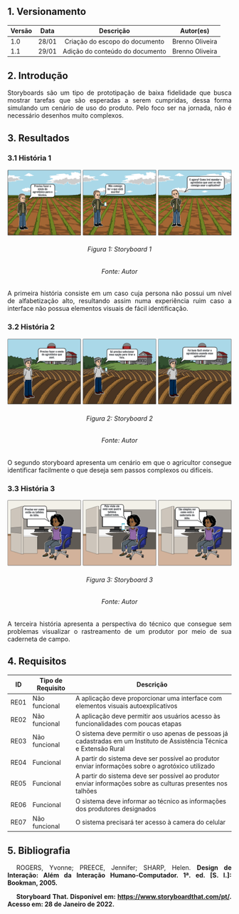 ## 1. Versionamento

|Versão|Data|Descrição|Autor(es)|
|------|----|---------|---------|
|1.0|28/01|<center>Criação do escopo do documento</center>|<center>Brenno Oliveira</center>|
|1.1|29/01|<center>Adição do conteúdo do documento</center>|<center>Brenno Oliveira</center>|

## 2. Introdução
<p style="text-align: justify;">Storyboards são um tipo de prototipação de baixa fidelidade que busca mostrar tarefas que são esperadas a serem cumpridas, dessa forma simulando um cenário de uso do produto. Pelo foco ser na jornada, não é necessário desenhos muito complexos.</p>

## 3. Resultados
### 3.1 História 1
<img src="../../../assets/requisitos/elicitacao/storyboard1.png"/>
<h6 align = "center">Figura 1: Storyboard 1</h6>
<h6 align = "center">Fonte: Autor</h6>
<p style="text-align: justify;">A primeira história consiste em um caso cuja persona não possui um nível de alfabetização alto, resultando assim numa experiência ruim caso a interface não possua elementos visuais de fácil identificação.</p>

### 3.2 História 2
<img src="../../../assets/requisitos/elicitacao/storyboard2.png"/>
<h6 align = "center">Figura 2: Storyboard 2</h6>
<h6 align = "center">Fonte: Autor</h6>
<p style="text-align: justify;">O segundo storyboard apresenta um cenário em que o agricultor consegue identificar facilmente o que deseja sem passos complexos ou difíceis.</p>

### 3.3 História 3
<img src="../../../assets/requisitos/elicitacao/storyboard3.png"/>
<h6 align = "center">Figura 3: Storyboard 3</h6>
<h6 align = "center">Fonte: Autor</h6>
<p style="text-align: justify;">A terceira história apresenta a perspectiva do técnico que consegue sem problemas visualizar o rastreamento de um produtor por meio de sua caderneta de campo.</p>

## 4. Requisitos
|ID|Tipo de Requisito|Descrição
|--|--|--|
|RE01|Não funcional|A aplicação deve proporcionar uma interface com elementos visuais autoexplicativos|
|RE02|Não funcional|A aplicação deve permitir aos usuários acesso às funcionalidades com poucas etapas|
|RE03|Não funcional|O sistema deve permitir o uso apenas de pessoas já cadastradas em um Instituto de Assistência Técnica e Extensão Rural|
|RE04|Funcional|A partir do sistema deve ser possível ao produtor enviar informações sobre o agrotóxico utilizado|
|RE05|Funcional|A partir do sistema deve ser possível ao produtor enviar informações sobre as culturas presentes nos talhões|
|RE06|Funcional|O sistema deve informar ao técnico as informações dos produtores designados|
|RE07|Não funcional|O sistema precisará ter acesso à camera do celular|

## 5. Bibliografia
<p style="text-align: justify; text-indent: 20px">ROGERS, Yvonne; PREECE, Jennifer; SHARP, Helen. <b>Design de Interação<b>: Além da Interação Humano-Computador. 1ª. ed. [S. l.]: Bookman, 2005.</p>

<p style="text-align: justify; text-indent: 20px"><b>Storyboard That</b>. Disponível em: <a href="https://www.storyboardthat.com/pt/" target="_blanck">https://www.storyboardthat.com/pt/</a>. Acesso em: 28 de Janeiro de 2022.</p>